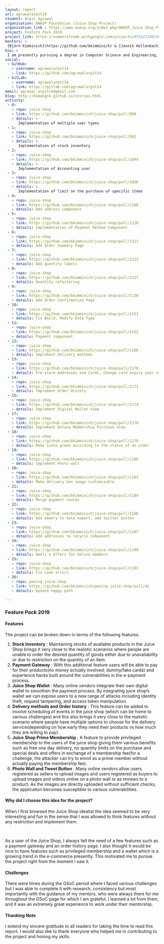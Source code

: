 ```yaml
---
layout: report
url: agrawalarpit14
student: Arpit Agrawal
organisation: OWASP Foundation (Juice Shop Project)
organisation_link : https://www.owasp.org/index.php/OWASP_Juice_Shop_Project
project: Feature Pack 2019
project_link: https://summerofcode.withgoogle.com/projects/#5592124823699456
mentors: >
 [Björn Kimminich](https://github.com/bkimminich) & [Jannik Hollenbach](https://github.com/J12934) & [Shoeb Patel](https://github.com/CaptainFreak)
bio: >
 I am presently pursuing a degree in Computer Science and Engineering, at the Indian Institute of Technology, Dharwad. From the age of fifteen, I have been exploring the field of Computer Security and have developed a strong passion for it. I started in this field, by reading various research papers and blogs, auditing online courses and tutorials and implementing the learned tricks and tools. I even managed to find security vulnerabilities in my college network. An early motivator in my open-source journey was my first commit to the Metasploit Framework. As days progressed, I was introduced to OWASP and Juice Shop then became my major source of learning.
social:
 - GitHub:
   - username: agrawalarpit14
   - link: https://github.com/agrawalarpit14
 - GitLab:
   - username: agrawalarpit14
   - link: https://gitlab.com/agrawalarpit14
email: agrawal.arpit14@gmail.com
blog: http://hemangsk.github.io/stories.html
activity:
 - 0:
   - repo: juice-shop
   - link: https://github.com/bkimminich/juice-shop/pull/980
   - details: > 
      Implementation of multiple user types
 - 1:
   - repo: juice-shop
   - link: https://github.com/bkimminich/juice-shop/pull/982
   - details: >
      Implementation of stock inventory
 - 2:
   - repo: juice-shop
   - link: https://github.com/bkimminich/juice-shop/pull/1044
   - details: > 
      Implementation of Accounting user
 - 3:
   - repo: juice-shop
   - link: https://github.com/bkimminich/juice-shop/pull/1056
   - details: > 
      Implementation of limit on the purchase of specific items 
 - 4:
   - repo: juice-shop
   - link: https://github.com/bkimminich/juice-shop/pull/1108
   - details: Add address component 
 - 5:
   - repo: juice-shop
   - link: https://github.com/bkimminich/juice-shop/pull/1120
   - details: Implementation of Payment Method Component
 - 6:
   - repo: juice-shop
   - link: https://github.com/bkimminich/juice-shop/pull/1121
   - details: Add Order Summary Page
 - 7:
   - repo: juice-shop
   - link: https://github.com/bkimminich/juice-shop/pull/1123
   - details: Add quantity labels
 - 8:
   - repo: juice-shop
   - link: https://github.com/bkimminich/juice-shop/pull/1127
   - details: Quantity refactoring
 - 9:
   - repo: juice-shop
   - link: https://github.com/bkimminich/juice-shop/pull/1130
   - details: Add Order Confirmation Page
 - 10:
   - repo: juice-shop
   - link: https://github.com/bkimminich/juice-shop/pull/1151
   - details: Fix Build, Modify Data Type
 - 11:
   - repo: juice-shop
   - link: https://github.com/bkimminich/juice-shop/pull/1152
   - details: Payment component
 - 12:
   - repo: juice-shop
   - link: https://github.com/bkimminich/juice-shop/pull/1168
   - details: Implement Delivery methods
 - 13:
   - repo: juice-shop
   - link: https://github.com/bkimminich/juice-shop/pull/1170
   - details: Pre-store Addresses and Cards, Change card expiry year range
 - 14:
   - repo: juice-shop
   - link: https://github.com/bkimminich/juice-shop/pull/1171
   - details: Implement Order History
 - 15:
   - repo: juice-shop
   - link: https://github.com/bkimminich/juice-shop/pull/1174
   - details: Implement Digital Wallet View
 - 17:
   - repo: juice-shop
   - link: https://github.com/bkimminich/juice-shop/pull/1178
   - details: Implement Deluxe Membership Purchase View
 - 18:
   - repo: juice-shop
   - link: https://github.com/bkimminich/juice-shop/pull/1179
   - details: Make icons green according to the status of an order
 - 19:
   - repo: juice-shop
   - link: https://github.com/bkimminich/juice-shop/pull/1180
   - details: Implement Photo wall
 - 20:
   - repo: juice-shop
   - link: https://github.com/bkimminich/juice-shop/pull/1183
   - details: Make delivery box image customizable
 - 21:
   - repo: juice-shop
   - link: https://github.com/bkimminich/juice-shop/pull/1184
   - details: Merge payment routes
 - 22:
   - repo: juice-shop
   - link: https://github.com/bkimminich/juice-shop/pull/1186
   - details: Add memory to data export, add twitter button
 - 23:
   - repo: juice-shop
   - link: https://github.com/bkimminich/juice-shop/pull/1187
   - details: Add addresses to recycle component
 - 24:
   - repo: juice-shop
   - link: https://github.com/bkimminich/juice-shop/pull/1189
   - details: Deals & Offers for deluxe members
 - 25:
   - repo: juice-shop
   - link: https://github.com/bkimminich/juice-shop/pull/1191
   - details: Fix code errors
 - 26:
   - repo: pwning-juice-shop
   - link: https://github.com/bkimminich/pwning-juice-shop/pull/42
   - details: Update happy path

---
```


### Feature Pack 2019

#### Features
The project can be broken down in terms of the following features.

<ol>
  <li>
    <b>Stock Inventory</b>
    : Maintaining stocks of available products in the Juice Shop brings it very close to the realistic scenarios where people are unable to order the desired quantity of goods either due to unavailability or due to restriction on the quantity of an item.
  </li>
  <li>
   <b>Payment Gateway</b>
   : With this additional feature users will be able to pay for their products(no money actually involved; dummy/fake cards) and experience hacks built around the vulnerabilities in the e-payment process.
  </li>
  <li>
   <b>Juice Shop Wallet</b>
   : Many online vendors integrate their own digital wallet to smoothen the payment process. By integrating juice shop’s wallet we can expose users to a new range of attacks including identity theft, request tampering, and access token manipulation.
  </li>
  <li>
   <b>Delivery methods and Order history</b>
   : This feature can be added to involve scheduling of events in the juice shop (which can be home to various challenges) and this also brings it very close to the realistic scenario where people have multiple options to choose for the delivery service(depending on how early they need their products vs how much they are willing to pay).
  </li>
  <li>
   <b>Juice Shop Prime Membership</b>
   : A feature to provide privileged membership to the users of the juice shop giving them various benefits such as free one day delivery, no quantity limits on the purchase and special deals and offers in exchange of a membership fee(for a challenge, the attacker can try to enroll as a prime member without actually paying the membership fee).
  </li>
  <li>
   <b>Photo Wall and Tweet Button</b>
   : Many online vendors allow users registered as sellers to upload images and users registered as buyers to upload images and videos online on a photo wall or as reviews to a product. As the images are directly uploaded without sufficient checks, the application becomes susceptible to various vulnerabilities.
  </li>
</ol>

#### Why did I choose this idea for the project?
When I first browsed the Juice Shop idealist the idea seemed to be very interesting and fun in the sense that I was allowed to think features without any restriction and implement them.

<br>

As a user of the Juice Shop, I always felt the need of a few features such as a payment gateway and an order history page. I also thought it would be nice to have features such as privileged membership and a wallet which is a growing trend in the e-commerce presently. This motivated me to pursue the project right from the moment I saw it.

#### Challenges

There were times during the GSoC period where I faced various challenges but I was able to complete it with research, consistency but most importantly with the guidance of my mentors, who were always there for me throughout the GSoC page for which I am grateful. I learned a lot from them, and it was an extremely great experience to work under their mentorship.

#### Thanking Note

I extend my sincere gratitude to all readers for taking the time to read this report. I would also like to thank everyone who helped me in contributing to the project and honing my skills.
